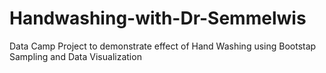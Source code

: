 # Handwashing-with-Dr-Semmelwis
Data Camp Project to demonstrate effect of Hand Washing using Bootstap Sampling and Data Visualization 
